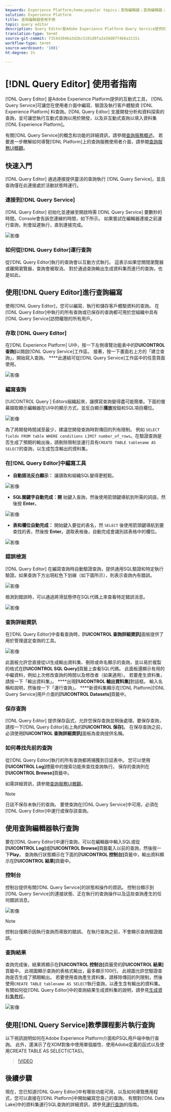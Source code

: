 ```yaml
---
keywords: Experience Platform;home;popular topics；查詢編輯器；查詢編輯器；查詢服務；查詢服務；
solution: Experience Platform
title: 查詢編輯器使用手冊
topic: query editor
description: Query Editor是Adobe Experience Platform Query Service提供的互動式工具，可讓您在Experience Platform使用者介面中編寫、驗證及執行客戶體驗資料查詢。 Query Editor支援開發分析和資料探索的查詢，並可讓您執行互動式查詢以用於開發，以及非互動式查詢以填入Experience Platform中的資料集。
translation-type: tm+mt
source-git-commit: f35443046a3d2bc5101d0fa2a58d07f4b6a31151
workflow-type: tm+mt
source-wordcount: '1081'
ht-degree: 1%

---
```



# [!DNL Query Editor] 使用者指南

[!DNL Query Editor] 是Adobe Experience Platform提供的互動式工具， [!DNL Query Service]可讓您在使用者介面中編寫、驗證及執行客戶體驗資 [!DNL Experience Platform] 料查詢。[!DNL Query Editor] 支援開發分析和資料探索的查詢，並可讓您執行互動式查詢以用於開發，以及非互動式查詢以填入資料集 [!DNL Experience Platform]。

有關[!DNL Query Service]的概念和功能的詳細資訊，請參閱[查詢服務概述][query-service-overview]。 若要進一步瞭解如何導覽[!DNL Platform]上的查詢服務使用者介面，請參閱[查詢服務UI概觀][query-service-ui]。

## 快速入門

[!DNL Query Editor] 通過連接提供靈活的查詢執行 [!DNL Query Service]，並且查詢僅在此連接處於活動狀態時運行。

### 連接到[!DNL Query Service]

[!DNL Query Editor] 初始化並連線至開啟時需 [!DNL Query Service] 要數秒的時間。Console會告訴您連線的時間，如下所示。 如果嘗試在編輯器連接之前運行查詢，則會延遲執行，直到連接完成。

![影像](../images/queries/query-editor-overview/initializing-connection.png)

### 如何從[!DNL Query Editor]運行查詢

從[!DNL Query Editor]執行的查詢會以互動方式執行。 這表示如果您關閉瀏覽器或離開瀏覽器，查詢會被取消。 對於通過查詢輸出生成資料集而進行的查詢，也是如此。

## 使用[!DNL Query Editor]進行查詢編寫

使用[!DNL Query Editor]，您可以編寫、執行和儲存客戶體驗資料的查詢。 在[!DNL Query Editor]中執行的所有查詢或已保存的查詢都可用於您組織中具有[!DNL Query Service]訪問權限的所有用戶。

### 存取 [!DNL Query Editor]

在[!DNL Experience Platform] UI中，按一下左側導覽功能表中的&#x200B;**[!UICONTROL 查詢]**&#x200B;以開啟[!DNL Query Service]工作區。 接著，按一下畫面右上方的「建立查詢」，開始寫入查詢。 ****&#x200B;此連結可從[!DNL Query Service]工作區中的任意頁面使用。

![影像](../images/queries/query-editor-overview/create-query.png)

### 編寫查詢

[!UICONTROL Query ] Editors組織起來，讓撰寫查詢變得盡可能簡單。下面的螢幕擷取顯示編輯器在UI中的顯示方式，並反白顯示&#x200B;**播放**&#x200B;按鈕和SQL項目欄位。

![影像](../images/queries/query-editor-overview/editor.png)

為了將開發時間減至最少，建議您開發查詢時對傳回的列有限制。 例如 `SELECT fields FROM table WHERE conditions LIMIT number_of_rows`。在驗證查詢是否生成了預期的輸出後，請刪除限制並運行具有`CREATE TABLE tablename AS SELECT`的查詢，以生成包含輸出的資料集。

### 在[!DNL Query Editor]中編寫工具

- **自動語法反白顯示：** 讓讀取和組織SQL變得更輕鬆。

![影像](../images/queries/query-editor-overview/syntax-highlight.png)

- **SQL關鍵字自動完成：開** 始鍵入查詢，然後使用箭頭鍵導航到所需的詞語，然後按 **Enter**。

![影像](../images/queries/query-editor-overview/syntax-auto.png)

- **表和欄位自動完成：** 開始鍵入要從的表名，然 `SELECT` 後使用箭頭鍵導航到要查找的表，然後按 **Enter**。選取表格後，自動完成會識別該表格中的欄位。

![影像](../images/queries/query-editor-overview/tables-auto.png)

### 錯誤檢測

[!DNL Query Editor] 在編寫查詢時自動驗證查詢，提供通用SQL驗證和特定執行驗證。如果查詢下方出現紅色下划線（如下圖所示），則表示查詢內有錯誤。

![影像](../images/queries/query-editor-overview/syntax-error-highlight.png)

檢測到錯誤時，可以通過將滑鼠懸停在SQL代碼上來查看特定錯誤消息。

![影像](../images/queries/query-editor-overview/linting-error.png)

### 查詢詳細資訊

在[!DNL Query Editor]中查看查詢時，**[!UICONTROL 查詢詳細資訊]**&#x200B;面板提供了用於管理選定查詢的工具。

![影像](../images/queries/query-editor-overview/query-details.png)

此面板允許您直接從UI生成輸出資料集、刪除或命名顯示的查詢，並以易於複製的格式在&#x200B;**[!UICONTROL SQL Query]**&#x200B;頁籤上查看SQL代碼。 此面板還顯示有用的中繼資料，例如上次修改查詢的時間以及修改者（如果適用）。 若要產生資料集，請按一下「輸出資料集」。 ****&#x200B;出現&#x200B;**[!UICONTROL 輸出資料集]**&#x200B;對話框。 輸入名稱和說明，然後按一下「運行查詢」。 ****&#x200B;新資料集顯示在[!DNL Platform][!DNL Query Service]用戶介面的&#x200B;**[!UICONTROL Datasets]**&#x200B;頁籤中。

### 保存查詢

[!DNL Query Editor] 提供保存函式，允許您保存查詢並稍後處理。要保存查詢，請按一下[!DNL Query Editor]右上角的&#x200B;**[!UICONTROL 保存]**。 在保存查詢之前，必須使用&#x200B;**[!UICONTROL 查詢詳細資訊]**&#x200B;面板為查詢提供名稱。

### 如何尋找先前的查詢

從[!DNL Query Editor]執行的所有查詢都將捕獲到日誌表中。 您可以使用&#x200B;**[!UICONTROL Log]**&#x200B;標籤中的搜索功能來查找查詢執行。 保存的查詢列在&#x200B;**[!UICONTROL Browse]**&#x200B;頁籤中。

如需詳細資訊，請參閱[查詢服務UI概觀][query-service-ui]。

>[!NOTE]
>
>日誌不保存未執行的查詢。 要使查詢在[!DNL Query Service]中可用，必須在[!DNL Query Editor]中運行或保存該查詢。

## 使用查詢編輯器執行查詢

要在[!DNL Query Editor]中運行查詢，可以在編輯器中輸入SQL或從&#x200B;**[!UICONTROL Log]**&#x200B;或&#x200B;**[!UICONTROL Browse]**&#x200B;頁籤載入以前的查詢，然後按一下&#x200B;**Play**。 查詢執行狀態顯示在下面的&#x200B;**[!UICONTROL 控制台]**&#x200B;頁籤中，輸出資料顯示在&#x200B;**[!UICONTROL 結果]**&#x200B;頁籤中。

### 控制台

控制台提供有關[!DNL Query Service]的狀態和操作的資訊。 控制台顯示到[!DNL Query Service]的連接狀態、正在執行的查詢操作以及這些查詢產生的任何錯誤消息。

![影像](../images/queries/query-editor-overview/console.png)

>[!NOTE]
>
>控制台僅顯示因執行查詢而導致的錯誤。 在執行查詢之前，不會顯示查詢驗證錯誤。

### 查詢結果

查詢完成後，結果將顯示在&#x200B;**[!UICONTROL 控制台]**&#x200B;頁籤旁的&#x200B;**[!UICONTROL 結果]**&#x200B;頁籤中。 此視圖顯示查詢的表格式輸出，最多顯示100行。 此視圖允許您驗證查詢是否生成了預期輸出。 若要使用查詢產生資料集，請移除傳回的列限制，然後使用`CREATE TABLE tablename AS SELECT`執行查詢，以產生含有輸出的資料集。 有關如何從[!DNL Query Editor]中的查詢結果生成資料集的說明，請參見[生成資料集教程][query-service-create-datasets]。

![影像](../images/queries/query-editor-overview/query-results.png)

## 使用[!DNL Query Service]教學課程影片執行查詢

以下視訊說明如何在Adobe Experience Platform介面和PSQL用戶端中執行查詢。 此外，還演示了在XDM對象中使用單個屬性、使用Adobe定義的函式以及使用CREATE TABLE AS SELECT(CTAS)。

>[!VIDEO](https://video.tv.adobe.com/v/29796?quality=12&learn=on)

## 後續步驟

現在，您已知道[!DNL Query Editor]中有哪些功能可用，以及如何導覽應用程式，您可以直接在[!DNL Platform]中開始編寫您自己的查詢。 有關對[!DNL Data Lake]中的資料集運行SQL查詢的詳細資訊，請參見[運行查詢][query-service-running-queries]的指南。

[query-service-overview]: ../home.md
[query-service-ui]: overview.md
[query-service-running-queries]: ../best-practices/writing-queries.md
[query-service-create-datasets]: ./create-datasets.md
